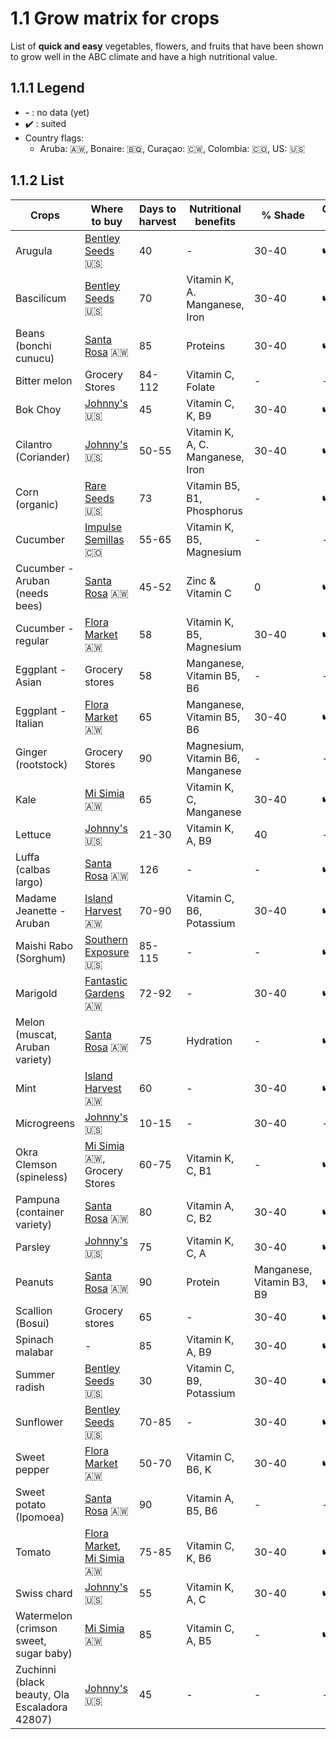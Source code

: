 #  1.1 Grow matrix for crops
List of **quick and easy** vegetables, flowers, and fruits that have been shown to grow well in the ABC climate and have a high nutritional value.

## 1.1.1 Legend
* **-** : no data (yet)
* :heavy_check_mark: : suited
* Country flags:
  * Aruba: :aruba:, Bonaire: :caribbean_netherlands:, Curaçao: :curacao:, Colombia: :colombia:, US: :us:

## 1.1.2 List
Crops | Where to buy | Days to harvest | Nutritional benefits | % Shade | Grow bed | Grow tower | Grow bag | Other
----- | ------------ | --------------- | -------------------- | ----- | -------- | ---------- | -------- | -----
Arugula | [Bentley Seeds](https://bentleyseeds.com/) :us: | 40 | - | 30-40 | :heavy_check_mark: | :heavy_check_mark: | - | Hydroponics
Bascilicum | [Bentley Seeds](https://bentleyseeds.com/) :us: | 70 | Vitamin K, A. Manganese, Iron | 30-40 | :heavy_check_mark: | :heavy_check_mark: | - | Hydroponics
Beans (bonchi cunucu) | [Santa Rosa](http://www.santarosa.aw/) :aruba: | 85 | Proteins | 30-40 | :heavy_check_mark: | - | - | -
Bitter melon | Grocery Stores | 84-112 | Vitamin C, Folate | - | - | - | - | -
Bok Choy | [Johnny's](https://www.johnnyseeds.com/) :us: | 45 | Vitamin C, K, B9 | 30-40 | :heavy_check_mark: | :heavy_check_mark: | - | Hydroponics
Cilantro (Coriander) | [Johnny's](https://www.johnnyseeds.com/) :us: | 50-55 | Vitamin K, A, C. Manganese, Iron | 30-40 | :heavy_check_mark: | :heavy_check_mark: | - | Hydroponics
Corn (organic) | [Rare Seeds](https://rareseeds.com/) :us: | 73 | Vitamin B5, B1, Phosphorus | - | :heavy_check_mark: | - | - | -
Cucumber | [Impulse Semillas](http://www.impulsemillas.com/) :colombia: | 55-65 | Vitamin K, B5, Magnesium | - | - | - | - | -
Cucumber - Aruban (needs bees) | [Santa Rosa](http://www.santarosa.aw/) :aruba: | 45-52 | Zinc & Vitamin C | 0 | :heavy_check_mark: | - | - | -
Cucumber - regular | [Flora Market](https://flora.aw/) :aruba: | 58 | Vitamin K, B5, Magnesium | 30-40 | :heavy_check_mark: | :heavy_check_mark: | - | -
Eggplant - Asian | Grocery stores | 58 | Manganese, Vitamin B5, B6 | - | - | - | - | -
Eggplant - Italian | [Flora Market](https://flora.aw/) :aruba: | 65 | Manganese, Vitamin B5, B6 | 30-40 | :heavy_check_mark: | :heavy_check_mark: | - | -
Ginger (rootstock) | Grocery Stores | 90 | Magnesium, Vitamin B6, Manganese | - | - | - | - | -
Kale | [Mi Simia](https://www.facebook.com/miSimia) :aruba: | 65 | Vitamin K, C, Manganese | 30-40 | :heavy_check_mark: | :heavy_check_mark: | - | Hydroponics
Lettuce | [Johnny's](https://www.johnnyseeds.com/) :us: | 21-30 | Vitamin K, A, B9 | 40 | - | :heavy_check_mark: | - | Hydroponics
Luffa (calbas largo) | [Santa Rosa](http://www.santarosa.aw/) :aruba: | 126 | - | - | :heavy_check_mark: | - | - | -
Madame Jeanette - Aruban | [Island Harvest](http://islandharvestaruba.com/) :aruba: | 70-90 | Vitamin C, B6, Potassium | 30-40 | :heavy_check_mark: | - | - | -
Maishi Rabo (Sorghum) | [Southern Exposure](https://southernexposure.com/) :us: | 85-115 | - | - | :heavy_check_mark: | - | - | -
Marigold | [Fantastic Gardens](http://fantasticgardensaruba.com/) :aruba: | 72-92 | - | 30-40 | :heavy_check_mark: | :heavy_check_mark: | - | -
Melon (muscat, Aruban variety) | [Santa Rosa](http://www.santarosa.aw/) :aruba: | 75 | Hydration | - | :heavy_check_mark: | - | - | -
Mint | [Island Harvest](http://islandharvestaruba.com/) :aruba: | 60 | - | 30-40 | :heavy_check_mark: | - | - | -  
Microgreens | [Johnny's](https://www.johnnyseeds.com/) :us: | 10-15 | - | 30-40 | - | - | - | Substrate
Okra Clemson (spineless) | [Mi Simia](https://www.facebook.com/miSimia) :aruba:, Grocery Stores | 60-75 | Vitamin K, C, B1 | - | :heavy_check_mark: | - | - | -
Pampuna (container variety) | [Santa Rosa](http://www.santarosa.aw/) :aruba: | 80 | Vitamin A, C, B2 | 30-40 | :heavy_check_mark: | - | - | -
Parsley | [Johnny's](https://www.johnnyseeds.com/) :us: | 75 | Vitamin K, C, A | 30-40 | :heavy_check_mark: | :heavy_check_mark: | - | -
Peanuts | [Santa Rosa](http://www.santarosa.aw/) :aruba: | 90 | Protein | Manganese, Vitamin B3, B9 | :heavy_check_mark: | - | :heavy_check_mark: | - 
Scallion (Bosui) | Grocery stores | 65 | - | 30-40 | :heavy_check_mark: | :heavy_check_mark: | - | -
Spinach malabar | - | 85 | Vitamin K, A, B9 | 30-40 | :heavy_check_mark: | - | - | -
Summer radish | [Bentley Seeds](https://bentleyseeds.com/) :us: | 30 | Vitamin C, B9, Potassium | 30-40 | :heavy_check_mark: | :heavy_check_mark: | - | -
Sunflower | [Bentley Seeds](https://bentleyseeds.com/) :us: | 70-85 | - | 30-40 | :heavy_check_mark: | - | - | - 
Sweet pepper | [Flora Market](https://flora.aw/) :aruba: | 50-70 | Vitamin C, B6, K | 30-40 | :heavy_check_mark: | :heavy_check_mark: | - | -
Sweet potato (Ipomoea) | [Santa Rosa](http://www.santarosa.aw/) :aruba: | 90 | Vitamin A, B5, B6 | - | - | - | :heavy_check_mark: | -
Tomato | [Flora Market](https://flora.aw/), [Mi Simia](https://www.facebook.com/miSimia) :aruba: | 75-85 | Vitamin C, K, B6 | 30-40 | :heavy_check_mark: | :heavy_check_mark: | - | - 
 Swiss chard | [Johnny's](https://www.johnnyseeds.com/) :us: | 55 |Vitamin K, A, C | 30-40 | :heavy_check_mark: | :heavy_check_mark: | - | Hydroponics
Watermelon (crimson sweet, sugar baby) | [Mi Simia](https://www.facebook.com/miSimia) :aruba: | 85 | Vitamin C, A, B5 | - | :heavy_check_mark: | - | - | -
Zuchinni (black beauty, Ola Escaladora 42807) | [Johnny's](https://www.johnnyseeds.com/) :us: | 45 | - | - | - | - | - | -

